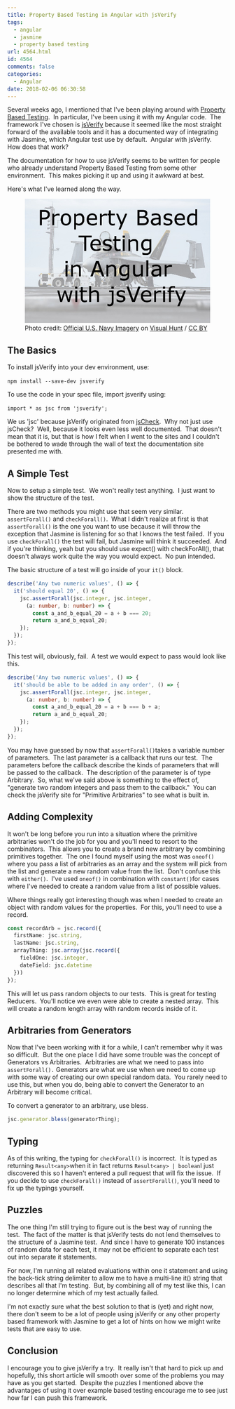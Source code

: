 ```yaml
---
title: Property Based Testing in Angular with jsVerify
tags:
  - angular
  - jasmine
  - property based testing
url: 4564.html
id: 4564
comments: false
categories:
  - Angular
date: 2018-02-06 06:30:58
---
```


Several weeks ago, I mentioned that I've been playing around with [Property Based Testing](/property-based-testing/).  In particular, I've been using it with my Angular code.  The framework I've chosen is [jsVerify](//github.com/jsverify/jsverify) because it seemed like the most straight forward of the available tools and it has a documented way of integrating with Jasmine, which Angular test use by default.  Angular with jsVerify.  How does that work? 

The documentation for how to use jsVerify seems to be written for people who already understand Property Based Testing from some other environment.  This makes picking it up and using it awkward at best. 

Here's what I've learned along the way. <figure>![](/uploads/2018/02/2018-02-06.jpg "Property Based Testing in Angular with jsVerify")<figcaption>Photo credit: [Official U.S. Navy Imagery](//visualhunt.com/author/a3b62c) on [Visual Hunt](//visualhunt.com/re/d44953) / [ CC BY](//creativecommons.org/licenses/by/2.0/)</figcaption></figure>

<!-- more --> 

The Basics
----------

To install jsVerify into your dev environment, use: 

`npm install --save-dev jsverify`

To use the code in your spec file, import jsverify using: 

`import * as jsc from 'jsverify';` 

We us 'jsc' because jsVerify originated from [jsCheck](//github.com/douglascrockford/JSCheck).  Why not just use jsCheck?  Well, because it looks even less well documented.  That doesn't mean that it is, but that is how I felt when I went to the sites and I couldn't be bothered to wade through the wall of text the documentation site presented me with.

A Simple Test
-------------

Now to setup a simple test.  We won't really test anything.  I just want to show the structure of the test. 

There are two methods you might use that seem very similar.  `assertForall()` and `checkForall()`.  What I didn't realize at first is that `assertForall()` is the one you want to use because it will throw the exception that Jasmine is listening for so that I knows the test failed.  If you use `checkForall()` the test will fail, but Jasmine will think it succeeded.  And if you're thinking, yeah but you should use expect() with checkForAll(), that doesn't always work quite the way you would expect.  No pun intended. 

The basic structure of a test will go inside of your `it()` block.

``` typescript
describe('Any two numeric values', () => {
  it('should equal 20', () => {
    jsc.assertForall(jsc.integer, jsc.integer, 
      (a: number, b: number) => {
        const a_and_b_equal_20 = a + b === 20;
        return a_and_b_equal_20;
    });
  });
});
```

This test will, obviously, fail.  A test we would expect to pass would look like this.

``` typescript
describe('Any two numeric values', () => {
  it('should be able to be added in any order', () => {
    jsc.assertForall(jsc.integer, jsc.integer, 
      (a: number, b: number) => {
        const a_and_b_equal_20 = a + b === b + a;
        return a_and_b_equal_20;
    });
  });
});
```

You may have guessed by now that `assertForall()`takes a variable number of parameters.  The last parameter is a callback that runs our test.  The parameters before the callback describe the kinds of parameters that will be passed to the callback.  The description of the parameter is of type Arbitrary.  So, what we've said above is something to the effect of, "generate two random integers and pass them to the callback."  You can check the jsVerify site for "Primitive Arbitraries" to see what is built in.

Adding Complexity
-----------------

It won't be long before you run into a situation where the primitive arbitraries won't do the job for you and you'll need to resort to the combinators.  This allows you to create a brand new arbitrary by combining primitives together.  The one I found myself using the most was `oneof()` where you pass a list of arbitraries as an array and the system will pick from the list and generate a new random value from the list.  Don't confuse this with `either()`.  I've used `oneof()` in combination with `constant()`for cases where I've needed to create a random value from a list of possible values. 

Where things really got interesting though was when I needed to create an object with random values for the properties.  For this, you'll need to use a record.

``` typescript
const recordArb = jsc.record({
  firstName: jsc.string,
  lastName: jsc.string,
  arrayThing: jsc.array(jsc.record({
    fieldOne: jsc.integer,
    dateField: jsc.datetime
  }))
});
```

This will let us pass random objects to our tests.  This is great for testing Reducers.  You'll notice we even were able to create a nested array.  This will create a random length array with random records inside of it.

Arbitraries from Generators
---------------------------

Now that I've been working with it for a while, I can't remember why it was so difficult.  But the one place I did have some trouble was the concept of Generators vs Arbitraries.  Arbitraries are what we need to pass into `assertForall().` Generators are what we use when we need to come up with some way of creating our own special random data.  You rarely need to use this, but when you do, being able to convert the Generator to an Arbitrary will become critical. 

To convert a generator to an arbitrary, use bless.

``` typescript
jsc.generator.bless(generatorThing);
```

Typing
------

As of this writing, the typing for `checkForall()` is incorrect.  It is typed as returning `Result<any>`when it in fact returns `Result<any> | boolean`I just discovered this so I haven't entered a pull request that will fix the issue.  If you decide to use `checkForall()` instead of `assertForall()`, you'll need to fix up the typings yourself.

Puzzles
-------

The one thing I'm still trying to figure out is the best way of running the test.  The fact of the matter is that jsVerify tests do not lend themselves to the structure of a Jasmine test.  And since I have to generate 100 instances of random data for each test, it may not be efficient to separate each test out into separate it statements. 

For now, I'm running all related evaluations within one it statement and using the back-tick string delimiter to allow me to have a multi-line it() string that describes all that I'm testing.  But, by combining all of my test like this, I can no longer determine which of my test actually failed. 

I'm not exactly sure what the best solution to that is (yet) and right now, there don't seem to be a lot of people using jsVerify or any other property based framework with Jasmine to get a lot of hints on how we might write tests that are easy to use.

Conclusion
----------

I encourage you to give jsVerify a try.  It really isn't that hard to pick up and hopefully, this short article will smooth over some of the problems you may have as you get started.  Despite the puzzles I mentioned above the advantages of using it over example based testing encourage me to see just how far I can push this framework.
